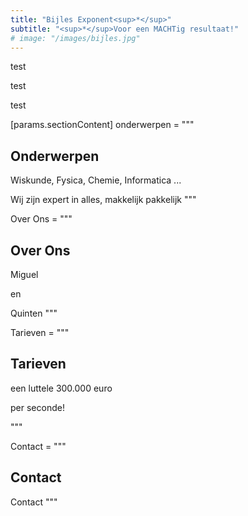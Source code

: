 ```yaml
---
title: "Bijles Exponent<sup>*</sup>"
subtitle: "<sup>*</sup>Voor een MACHTig resultaat!"
# image: "/images/bijles.jpg"
---
```


test

test

test

[params.sectionContent]
onderwerpen = """
## Onderwerpen

Wiskunde, Fysica, Chemie, Informatica ...

Wij zijn expert in alles, makkelijk pakkelijk
"""

Over Ons = """
## Over Ons

Miguel 

en

Quinten
"""

Tarieven = """
## Tarieven

een luttele 300.000 euro

per seconde!

"""

Contact = """
## Contact

Contact
"""